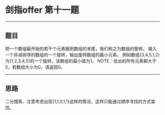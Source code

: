 # 剑指offer 第十一题 
***
## 题目 
把一个数组最开始的若干个元素搬到数组的末尾，我们称之为数组的旋转。 
输入一个非减排序的数组的一个旋转，输出旋转数组的最小元素。 
例如数组{3,4,5,1,2}为{1,2,3,4,5}的一个旋转，该数组的最小值为1。
 NOTE：给出的所有元素都大于0，若数组大小为0，请返回0。
***
## 思路
二分搜索，注意考虑出现{1,1,0,1,1}这样的情况，这样只能通过顺序寻找的方式查找。
